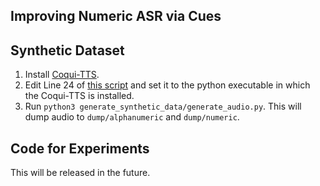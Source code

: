 ## Improving Numeric ASR via Cues

## Synthetic Dataset

1. Install [Coqui-TTS](https://github.com/coqui-ai/TTS).
2. Edit Line 24 of [this script](./generate_synthetic_data/generate_audio.py) and set it to the python executable in which the Coqui-TTS is installed.
3. Run `python3 generate_synthetic_data/generate_audio.py`. This will dump audio to `dump/alphanumeric` and `dump/numeric`.

## Code for Experiments

This will be released in the future.
